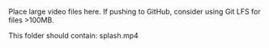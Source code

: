 Place large video files here. If pushing to GitHub, consider using Git LFS for files >100MB.

This folder should contain: splash.mp4
